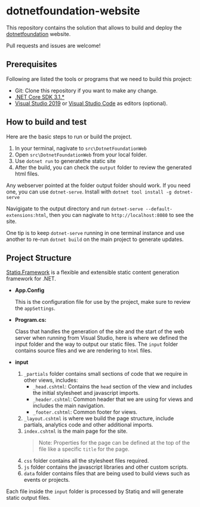 # dotnetfoundation-website

This repository contains the solution that allows to build and deploy the [dotnetfoundation](https://dotnetfoundation.org/) website.

Pull requests and issues are welcome!

## Prerequisites

Following are listed the tools or programs that we need to build this project:

* Git: Clone this repository if you want to make any change.
* [.NET Core SDK 3.1.*](https://dotnet.microsoft.com/download)
* [Visual Studio 2019](https://visualstudio.microsoft.com/vs/) or [Visual Studio Code](https://code.visualstudio.com/) as editors (optional).

## How to build and test

Here are the basic steps to run or build the project.

1. In your terminal, nagivate to `src\DotnetFoundationWeb`
1. Open `src\DotnetFoundationWeb` from your local folder.
1. Use `dotnet run` to generatethe static site
1. After the build, you can check the `output` folder to review the generated html files.

Any webserver pointed at the folder output folder should work. If you need one, you can use `dotnet-serve`. Install with `dotnet tool install -g dotnet-serve`

Navigigate to the output directory and run `dotnet-serve --default-extensions:html`, then you can nagivate to `http://localhost:8080` to see the site.

One tip is to keep `dotnet-serve` running in one terminal instance and use another to re-run `dotnet build` on the main project to generate updates.

## Project Structure

[Statiq.Framework](https://github.com/statiqdev/Statiq.Framework) is a flexible and extensible static content generation framework for .NET.

* **App.Config**

    This is the configuration file for use by the project, make sure to review the `appSettings`.

* **Program.cs:**

    Class that handles the generation of the site and the start of the web server when running from Visual Studio, here is where we defined the input folder and the way to output our static files.
    The `input` folder contains source files and we are rendering to `html` files.

* **input**

    1. `_partials` folder contains small sections of code that we require in other views, includes:
        * `_head.cshtml`: Contains the `head` section of the view and includes the initial stylesheet and javascript imports.
        * `_header.cshtml`: Common header that we are using for views and includes the main navigation.
        * `_footer.cshtml`: Common footer for views.
    1. `_layout.cshtml` is where we build the page structure, include partials, analytics code and other additional imports.
    1. `index.cshtml` is the main page for the site.
        > Note: Properties for the page can be defined at the top of the file like a specific `title` for the page.
    1. `css` folder contains all the stylesheet files required. 
    1. `js` folder contains the javascript libraries and other custom scripts.
    1. `data` folder contains files that are being used to build views such as events or projects.

Each file inside the `input` folder is processed by Statiq and will generate static output files.
